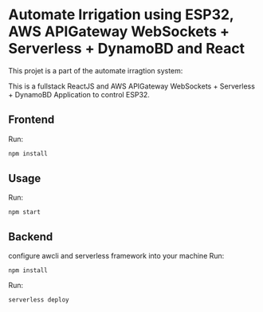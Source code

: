 # Automate Irrigation using ESP32, AWS APIGateway WebSockets + Serverless + DynamoBD and React

This projet is a part of the automate irragtion system:

This is a fullstack ReactJS and AWS APIGateway WebSockets + Serverless + DynamoBD Application to control ESP32.

## Frontend

Run:

```bash
npm install
```

## Usage

Run:

```
npm start
```

## Backend
configure awcli and serverless framework into your machine
Run:

```
npm install
```
Run:

```
serverless deploy
```



